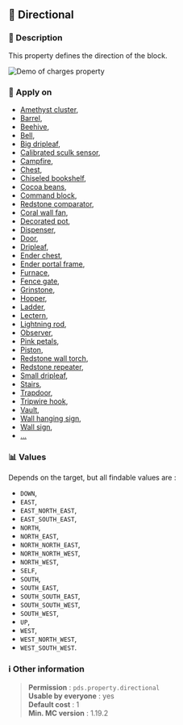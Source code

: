 ## :compass: Directional

### :memo: Description
This property defines the direction of the block.

![Demo of charges property](../../assets/properties/directional.gif ':size=90%')

### :dart: Apply on
- [Amethyst cluster](https://minecraft.wiki/w/Amethyst_Cluster),
- [Barrel](https://minecraft.wiki/w/Barrel),
- [Beehive](https://minecraft.wiki/w/Beehive),
- [Bell](https://minecraft.wiki/w/Bell),
- [Big dripleaf](https://minecraft.wiki/w/Big_Dripleaf),
- [Calibrated sculk sensor](https://minecraft.wiki/w/Calibrated_Sculk_Sensor),
- [Campfire](https://minecraft.wiki/w/Campfire),
- [Chest](https://minecraft.wiki/w/Chest),
- [Chiseled bookshelf](https://minecraft.wiki/w/Chiseled_Bookshelf),
- [Cocoa beans](https://minecraft.wiki/w/Cocoa_Beans),
- [Command block](https://minecraft.wiki/w/Command_Block),
- [Redstone comparator](https://minecraft.wiki/w/Redstone_Comparator),
- [Coral wall fan](https://minecraft.wiki/w/Coral_Fan),
- [Decorated pot](https://minecraft.wiki/w/Decorated_Pot),
- [Dispenser](https://minecraft.wiki/w/Dispenser),
- [Door](https://minecraft.wiki/w/Door),
- [Dripleaf](https://minecraft.wiki/w/Dripleaf),
- [Ender chest](https://minecraft.wiki/w/Ender_Chest),
- [Ender portal frame](https://minecraft.wiki/w/End_Portal_Frame),
- [Furnace](https://minecraft.wiki/w/Furnace),
- [Fence gate](https://minecraft.wiki/w/Fence_Gate),
- [Grinstone](https://minecraft.wiki/w/Grindstone),
- [Hopper](https://minecraft.wiki/w/Hopper),
- [Ladder](https://minecraft.wiki/w/Ladder),
- [Lectern](https://minecraft.wiki/w/Lectern),
- [Lightning rod](https://minecraft.wiki/w/Lightning_Rod),
- [Observer](https://minecraft.wiki/w/Observer),
- [Pink petals](https://minecraft.wiki/w/Pink_Petals),
- [Piston](https://minecraft.wiki/w/Piston),
- [Redstone wall torch](https://minecraft.wiki/w/Redstone_Torch),
- [Redstone repeater](https://minecraft.wiki/w/Redstone_Repeater),
- [Small dripleaf](https://minecraft.wiki/w/Small_Dripleaf),
- [Stairs](https://minecraft.wiki/w/Stairs),
- [Trapdoor](https://minecraft.wiki/w/Trapdoor),
- [Tripwire hook](https://minecraft.wiki/w/Tripwire_Hook),
- [Vault](https://minecraft.wiki/w/Vault),
- [Wall hanging sign](https://minecraft.wiki/w/Hanging_Sign),
- [Wall sign](https://minecraft.wiki/w/Sign),
- [...](https://hub.spigotmc.org/javadocs/bukkit/org/bukkit/block/data/Directional.html)

### :bar_chart: Values
Depends on the target, but all findable values are :
- ``DOWN``,
- ``EAST``,
- ``EAST_NORTH_EAST``,
- ``EAST_SOUTH_EAST``,
- ``NORTH``,
- ``NORTH_EAST``,
- ``NORTH_NORTH_EAST``,
- ``NORTH_NORTH_WEST``,
- ``NORTH_WEST``,
- ``SELF``,
- ``SOUTH``,
- ``SOUTH_EAST``,
- ``SOUTH_SOUTH_EAST``,
- ``SOUTH_SOUTH_WEST``,
- ``SOUTH_WEST``,
- ``UP``,
- ``WEST``,
- ``WEST_NORTH_WEST``,
- ``WEST_SOUTH_WEST``.

### :information_source: Other information

> **Permission** : ``pds.property.directional``<br>
> **Usable by everyone** : yes<br>
>  **Default cost** : 1<br>
>  **Min. MC version** : 1.19.2
